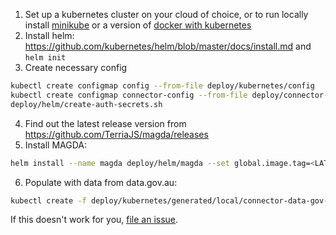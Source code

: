 1.  Set up a kubernetes cluster on your cloud of choice, or to run locally install [minikube](./installing-minikube.md) or a version of [docker with kubernetes](./installing-docker-k8s.md)
2.  Install helm: https://github.com/kubernetes/helm/blob/master/docs/install.md and `helm init`
3.  Create necessary config

```bash
kubectl create configmap config --from-file deploy/kubernetes/config
kubectl create configmap connector-config --from-file deploy/connector-config
deploy/helm/create-auth-secrets.sh
```

4.  Find out the latest release version from https://github.com/TerriaJS/magda/releases
5.  Install MAGDA:

```bash
helm install --name magda deploy/helm/magda --set global.image.tag=<LATEST-RELEASE-GOES-HERE> --set global.noDbAuth=true
```

6.  Populate with data from data.gov.au:

```bash
kubectl create -f deploy/kubernetes/generated/local/connector-data-gov-au.json
```

If this doesn't work for you, [file an issue](https://github.com/TerriaJS/magda/issues).
